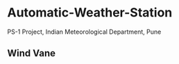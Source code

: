# Automatic-Weather-Station
PS-1 Project, Indian Meteorological Department, Pune
<h2> Wind Vane </h2>
